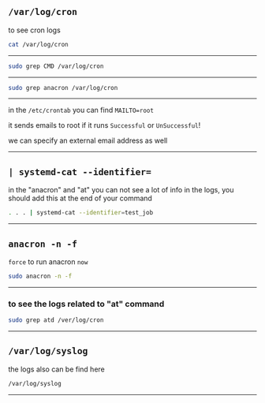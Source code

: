 ## `/var/log/cron`

to see cron logs

```bash
cat /var/log/cron
```

________________________________________________________________________________________________




```bash
sudo grep CMD /var/log/cron
```

________________________________________________________________________________________________




```bash
sudo grep anacron /var/log/cron
```

________________________________________________________________________________________________


in the `/etc/crontab` you can find `MAILTO=root`

it sends emails to root if it runs `Successful` or `UnSuccessful`!

we can specify an external email address as well


________________________________________________________________________________________________


## `| systemd-cat --identifier=`

in the "anacron" and "at" you can not see a lot of info in the logs, you should add this at the end of your command

```bash
. . . | systemd-cat --identifier=test_job
```

________________________________________________________________________________________________

## `anacron -n -f`

`force` to run anacron `now`

```bash
sudo anacron -n -f
```

________________________________________________________________________________________________


### to see the logs related to "at" command

```bash
sudo grep atd /ver/log/cron
```

________________________________________________________________________________________________

## `/var/log/syslog`

the logs also can be find here

```bash
/var/log/syslog
```

________________________________________________________________________________________________
